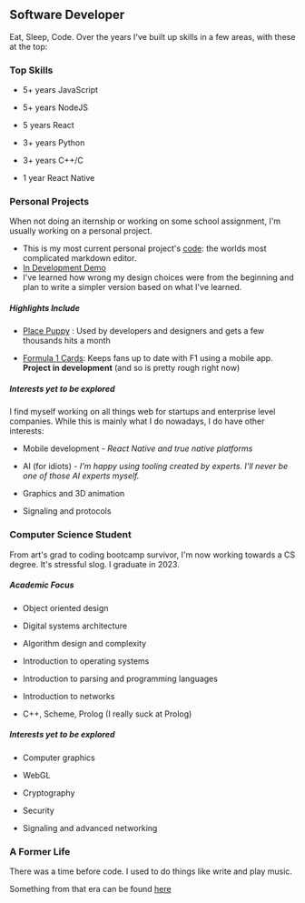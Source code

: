 ## Software Developer 

Eat, Sleep, Code. Over the years I've built up skills in a few areas, with these at the top:

### **Top Skills** 

- 5+ years JavaScript 

- 5+ years NodeJS 

- 5 years React 

- 3+ years Python 

- 3+ years C++/C 

- 1 year React Native 

  

### **Personal Projects** 

When not doing an iternship or working on some school assignment, I'm usually working on a personal project. 
- This is my most current personal project's [code](https://github.com/chrisdel101/markdown): the worlds most complicated markdown editor. 
- [In Development Demo](https://chrisdel101.github.io/markdown/)
- I've learned how wrong my design choices were from the beginning and plan to write a simpler version based on what I've learned.
##### Highlights Include

- [Place Puppy](https://place-puppy.com/) : Used by developers and designers and gets a few thousands hits a month 

- [Formula 1 Cards](https://f1-cards.herokuapp.com): Keeps fans up to date with F1 using a mobile app. **Project in development** (and so is pretty rough right now) 

  
##### **Interests yet to be explored** 

I find myself working on all things web for startups and enterprise level companies. While this is mainly what I do nowadays, I do have other interests:

- Mobile development - _React Native and true native platforms_ 

- AI (for idiots) - _I'm happy using tooling created by experts. I'll never be one of those AI experts myself._ 

- Graphics and 3D animation 

- Signaling and protocols 

  

### Computer Science Student 

  

From art's grad to coding bootcamp survivor, I'm now working towards a CS degree. It's stressful slog. I graduate in 2023. 

  

##### **Academic Focus**  

- Object oriented design 

- Digital systems architecture  

- Algorithm design and complexity 

- Introduction to operating systems 

- Introduction to parsing and programming languages 

- Introduction to networks 

- C++, Scheme, Prolog (I really suck at Prolog)  

  

##### **Interests yet to be explored** 

- Computer graphics 

- WebGL 

- Cryptography 

- Security 

- Signaling and advanced networking 

  

  

### A Former Life 

  

There was a time before code. I used to do things like write and play music. 

  

Something from that era can be found [here](https://drumgodchris.blogspot.com/) 

 

